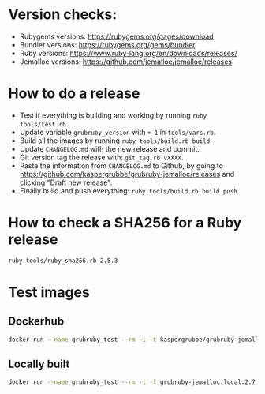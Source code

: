 # Version checks:
- Rubygems versions: https://rubygems.org/pages/download
- Bundler versions: https://rubygems.org/gems/bundler
- Ruby versions: https://www.ruby-lang.org/en/downloads/releases/
- Jemalloc versions: https://github.com/jemalloc/jemalloc/releases

# How to do a release
- Test if everything is building and working by running `ruby tools/test.rb`.
- Update variable `grubruby_version` with `+ 1` in `tools/vars.rb`.
- Build all the images by running `ruby tools/build.rb build`.
- Update `CHANGELOG.md` with the new release and commit.
- Git version tag the release with: `git_tag.rb vXXXX`.
- Paste the information from `CHANGELOG.md` to Github, by going to https://github.com/kaspergrubbe/grubruby-jemalloc/releases and clicking "Draft new release".
- Finally build and push everything: `ruby tools/build.rb build push`.

# How to check a SHA256 for a Ruby release

```bash
ruby tools/ruby_sha256.rb 2.5.3
```

# Test images

## Dockerhub

```bash
docker run --name grubruby_test --rm -i -t kaspergrubbe/grubruby-jemalloc:2.7.0.8020 /bin/bash
```

## Locally built

```bash
docker run --name grubruby_test --rm -i -t grubruby-jemalloc.local:2.7.0.8020 /bin/bash
```
